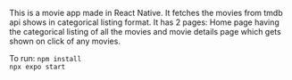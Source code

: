 This is a movie app made in React Native.
It fetches the movies from tmdb api shows in categorical listing format.
It has 2 pages: Home page having the categorical listing of all the movies and movie details page which gets shown on click of any movies.

To run:
`npm install`
\
`npx expo start`